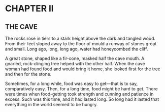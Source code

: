 # CHAPTER II

## THE CAVE

The rocks rose in tiers to a stark height above the dark and tangled wood. From their feet sloped away to the floor of mould a runway of stones great and small. Long ago, long, long ago, water had honeycombed the cliff.

A great stone, shaped like a fir-cone, masked half the cave mouth. A gnarled, rock-clinging tree helped with the other half. When the cave woman had found food and would bring it home, she looked first for the tree and then for the stone.

Sometimes, for a long while, food was easy to get—that is to say, comparatively easy. Then, for a long time, food might be hard to get. There were times when food-getting took strength and cunning and patience in excess. Such was this time, and it had lasted long. So long had it lasted that everything in the world seemed to be hungry.

